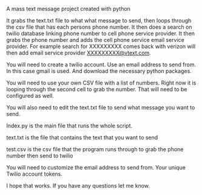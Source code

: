 A mass text message project created with python

It grabs the text.txt file to what what message to send, then loops through the csv file that has each persons phone number. It then does a search on twilio database linking phone number to cell phone service provider. It then grabs the phone number and adds the cell phone service email service provider. For example search for XXXXXXXXX comes back with verizon will then add email service provider XXXXXXXXX@vtext.com.

You will need to create a twilio account. Use an email address to send from. In this case gmail is used. And download the necessary python packages.

You will need to use your own CSV file with a list of numbers. Right now it is looping through the second cell to grab the number. That will need to be configured as well. 

You will also need to edit the text.txt file to send what message you want to send.

Index.py is the main file that runs the whole script.

text.txt is the file that contains the text that you want to send

test.csv is the csv file that the program runs through to grab the phone number then send to twilio

You will need to customize the email address to send from. Your unique Twilio account tokens. 

I hope that works. If you have any questions let me know.
